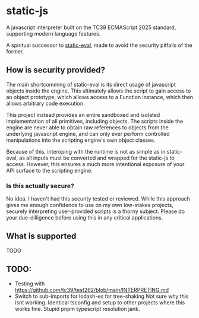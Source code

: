 # static-js

A javascript interpreter built on the TC39 ECMAScript 2025 standard, supporting modern language features.

A spiritual successor to [static-eval](https://www.npmjs.com/package/static-eval), made to avoid the security pitfalls of the former.

## How is security provided?

The main shortcomming of static-eval is its direct usage of javascript objects inside the engine. This ultimately allows the script to gain access to an object prototype, which allows access to a Function instance, which then allows arbitrary code execution.

This project instead provides an entire sandboxed and isolated implementation of all primitives, including objects. The scripts inside the engine are never able to obtain raw references to objects from the underlying javascript engine, and can only ever perform controlled manipulations into the scripting engine's own object classes.

Because of this, interoping with the runtime is not as simple as in static-eval, as all inputs must be converted and wrapped for the static-js to access. However, this ensures a much more intentional exposure of your API surface to the scripting engine.

### Is this actually secure?

No idea. I haven't had this security tested or reviewed. While this approach gives me enough confidence to use on my own low-stakes projects, securely interpreting user-provided scripts is a thorny subject. Please do your due-dilligence before using this in any critical applications.

## What is supported

TODO

## TODO:

- Testing with https://github.com/tc39/test262/blob/main/INTERPRETING.md
- Switch to sub-imports for lodash-es for tree-shaking
  Not sure why this isnt working. Identical tsconfig and setup to other projects where this works fine.
  Stupid pnpm typescript resolution jank.
